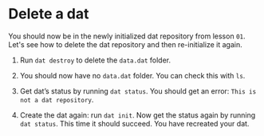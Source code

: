 # Delete a dat

You should now be in the newly initialized dat repository from lesson `01`. Let's see how to delete the dat repository and then re-initialize it again.

1. Run `dat destroy` to delete the `data.dat` folder.

1. You should now have no `data.dat` folder. You can check this with `ls`.

1. Get dat’s status by running `dat status`. You should get an error: `This is not a dat repository`.

1. Create the dat again: run `dat init`. Now get the status again by running `dat status`. This time it should succeed. You have recreated your dat.
